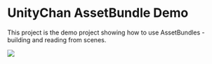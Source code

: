 # UnityChan AssetBundle Demo
This project is the demo project showing how to use AssetBundles - building and reading from scenes.

![](http://i.imgur.com/OEu8mo4.jpg")
